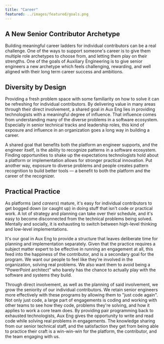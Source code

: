 ```yaml
---
title: "Career"
featured: ../images/featured/goals.png
---
```


## A New Senior Contributor Archetype

Building meaningful career ladders for individual contributors can be a real
challenge. One of the ways to support someone's career is to give them multiple
role archetypes to choose from, and letting them play on their strengths. One of
the goals of Auxiliary Engineering is to give senior engineers a new archetype
which feels challenging, rewarding, and well aligned with their long term career
success and ambitions.

## Diversity by Design

Providing a fresh problem space with some familiarity on how to solve it can be
refreshing for individual contributors. By delivering value in many areas
through their direct involvement, a shared goal in Aux Eng lies in providing
technologists with a meaningful degree of influence. That influence comes
from understanding many of the diverse problems in a software ecosystem.
Especially in senior technical tracks and leadership roles, this kind of
exposure and influence in an organization goes a long way in building a career.

A shared goal that benefits both the platform an engineer supports, and the
engineer itself, is the ability to recognize patterns in a software ecosystem.
Finding opportunities to shake up the expectations technologists hold about a
platform or implementation allows for stronger practical innovation. Put
another way, exposure to diverse problems and people creates pattern
recognition to build better tools — a benefit to both the platform and the
career of the recognizer.

## Practical Practice

As platforms (and _careers_) mature, it's easy for individual contributors to
get bogged down (or caught up) in doing stuff that isn't code or practical
work. A lot of strategy and planning can take over their schedule, and it's
easy to become disconnected from the technical problems being solved. Mentally
and socially, it is exhausting to switch between high-level thinking and
low-level implementations.

It's our goal in Aux Eng to provide a structure that leaves deliberate time for
planning and implementation separately. Given that the practice requires a
subject matter expert to be effective in running an engagement at all, this
feed into the happiness of the contributor, and is a secondary goal for the
program. We want our people to feel like they're involved in the organization,
solving real problems. We also want them to avoid being a "PowerPoint
architect" who barely has the chance to actually play with the software and
systems they build.

Through direct involvement, as well as the planning of said involvement, we
grow the seniority of our individual contributors. We retain senior engineers
more effectively with these programs by allowing them to "just code again".
Not only just code, a large part of engagements is coding and working
with other teams to see how they code, problems they're solving, and how
it applies to work a core team does. By providing pair programming back to
exhausted technologists, Aux Eng gives the opportunity to write and read
code while solving real problems in engagements.
The knowledge sharing from our senior technical staff, and the satisfaction
they get from being able to practice their craft is a win-win-win for the
platform, the contributor, and the team engaging with us.
